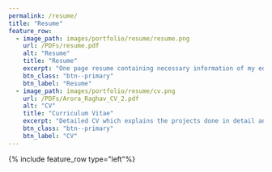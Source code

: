 ```yaml
---
permalink: /resume/
title: "Resume"
feature_row:
  - image_path: images/portfolio/resume/resume.png
    url: /PDFs/resume.pdf
    alt: "Resume"
    title: "Resume"
    excerpt: "One page resume containing necessary information of my education, skills and projects."
    btn_class: "btn--primary"
    btn_label: "Resume"
  - image_path: images/portfolio/resume/cv.png 
    url: /PDFs/Arora_Raghav_CV_2.pdf
    alt: "CV"
    title: "Curriculum Vitae"
    excerpt: "Detailed CV which explains the projects done in detail and includes additional information."
    btn_class: "btn--primary"
    btn_label: "CV"
---
```

{% include feature_row type="left"%}
